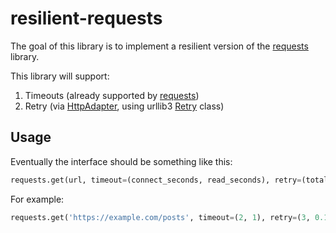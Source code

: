 # resilient-requests

The goal of this library is to implement a resilient version of the [requests](http://docs.python-requests.org/en/master/) library.
 
This library will support:

1. Timeouts (already supported by [requests](http://docs.python-requests.org/en/master/))
2. Retry (via [HttpAdapter](http://docs.python-requests.org/en/master/api/#requests.adapters.HTTPAdapter), using urllib3 [Retry](http://urllib3.readthedocs.io/en/latest/reference/urllib3.util.html#urllib3.util.retry.Retry) class)

## Usage
Eventually the interface should be something like this:

``` python
requests.get(url, timeout=(connect_seconds, read_seconds), retry=(total, backoff_factor, status_forcelist))
```

For example:
``` python
requests.get('https://example.com/posts', timeout=(2, 1), retry=(3, 0.1, [500, 501]))
```